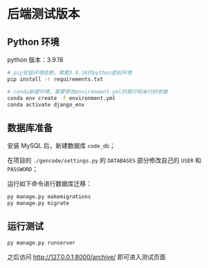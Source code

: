 # 后端测试版本

## Python 环境

python 版本：3.9.18

```bash
# pip安装环境依赖，需要3.9.18的python虚拟环境
pip install -r requirements.txt

# conda新建环境，需要修改environment.yml的首行和末行的参数
conda env create -f environment.yml
conda activate django_env
```



## 数据库准备

安装 MySQL 后，新建数据库 `code_db`；

在项目的 `./gencode/settings.py` 的 `DATABASES` 部分修改自己的 `USER` 和 `PASSWORD`；

运行如下命令进行数据库迁移：

```bash
py manage.py makemigrations
py manage.py migrate
```



## 运行测试

```bash
py manage.py runserver
```

之后访问 http://127.0.0.1:8000/archive/ 即可进入测试页面